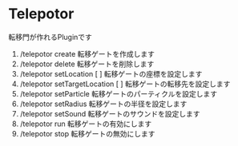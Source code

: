 # Telepotor
転移門が作れるPluginです

1. /telepotor create <id> 転移ゲートを作成します
2. /telepotor delete <id> 転移ゲートを削除します
3. /telepotor setLocation <id> [<world> <x> <y> <z> <yaw> <pitch>] 転移ゲートの座標を設定します
4. /telepotor setTargetLocation <id> [<world> <x> <y> <z> <yaw> <pitch>] 転移ゲートの転移先を設定します
5. /telepotor setParticle <id> <particle> 転移ゲートのパーティクルを設定します
6. /telepotor setRadius <id> <radius> 転移ゲートの半径を設定します
7. /telepotor setSound <id> <sound> 転移ゲートのサウンドを設定します
8. /telepotor run <id> 転移ゲートの有効にします
9. /telepotor stop <id> 転移ゲートの無効にします
 
